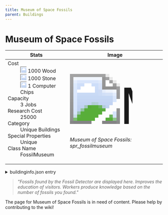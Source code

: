 ```yaml
---
title: Museum of Space Fossils
parent: Buildings
---
```

# Museum of Space Fossils

[//]: # (Pre-generated content)
<table><thead><tr><th>Stats</th><th>Image</th></tr></thead><tbody><tr><td><dl><dt>Cost</dt><dd><div class="resource-icon"><img style="object-position: -637px -751px;" src="https://tfe2-wiki.github.io/assets/sprites.png"></div> 1000 Wood<br><div class="resource-icon"><img style="object-position: -637px -737px;" src="https://tfe2-wiki.github.io/assets/sprites.png"></div> 1000 Stone<br><div class="resource-icon"><img style="object-position: -526px -523px;" src="https://tfe2-wiki.github.io/assets/sprites.png"></div> 1 Computer Chips</dd><dt>Capacity</dt><dd>3 Jobs</dd><dt>Research Cost</dt><dd>25000</dd><dt>Category</dt><dd>Unique Buildings</dd><dt>Special Properties</dt><dd>Unique</dd><dt>Class Name</dt><dd>FossilMuseum</dd></dl></td><td><style>.building-image {width: 200px;height: 200px;overflow: hidden;position: relative;}.building-image img {image-rendering: pixelated;object-fit: none;transform: scale(10);transform-origin: left top;position: absolute;left: 0;top: 0;}.resource-image {width: 200px;height: 200px;overflow: hidden;position: relative;}.resource-image img {image-rendering: pixelated;object-fit: none;transform: scale(20);transform-origin: left top;position: absolute;left: 0;top: 0;}.building-icon {width: 20px;height: 20px;overflow: hidden;position: relative;display: inline-block;}.building-icon img {image-rendering: pixelated;object-fit: none;transform: scale(1);transform-origin: left top;position: absolute;left: 0;top: 0;}.resource-icon {width: 20px;height: 20px;overflow: hidden;position: relative;display: inline-block;}.resource-icon img {image-rendering: pixelated;object-fit: none;transform: scale(2);transform-origin: left top;position: absolute;left: 0;top: 0;}</style><div class="building-image"><img style="object-position: -824px -825px;" src="https://tfe2-wiki.github.io/assets/sprites.png" alt="Museum of Space Fossils Back"><img style="object-position: -802px -825px;" src="https://tfe2-wiki.github.io/assets/sprites.png" alt="Museum of Space Fossils"></div><i>Museum of Space Fossils: spr_fossilmuseum</i></td></tr></tbody></table><details><summary>buildinginfo.json entry</summary>```json
	{
    "className": "FossilMuseum",
    "food": 0,
    "wood": 1000,
    "stone": 1000,
    "machineParts": 0,
    "refinedMetal": 0,
    "computerChips": 1,
    "knowledge": 25000,
    "category": "Unique Buildings",
    "unlockedByDefault": false,
    "specialInfo": [
        "unique"
    ],
    "jobs": 3,
    "notUnlockedWithAll": true
}
	```</details><blockquote><i>"Fossils found by the Fossil Detector are displayed here. Improves the education of visitors. Workers produce knowledge based on the number of fossils you found."</i></blockquote>

The page for Museum of Space Fossils is in need of content. Please help by contributing to the wiki!
